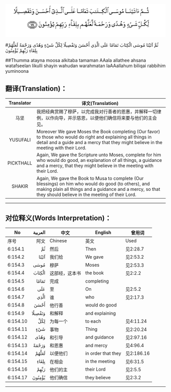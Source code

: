 ![006:154](images/006_154.gif)

#ثُمَّ آتَيْنَا مُوسَى الْكِتَابَ تَمَامًا عَلَى الَّذِي أَحْسَنَ وَتَفْصِيلًا لِكُلِّ شَيْءٍ وَهُدًى وَرَحْمَةً لَعَلَّهُمْ بِلِقَاءِ رَبِّهِمْ يُؤْمِنُونَ

##Thumma atayna moosa alkitaba tamaman AAala allathee ahsana watafseelan likulli shayin wahudan warahmatan laAAallahum biliqai rabbihim yuminoona 

## 翻译(Translation)：

| Translator | 译文(Translation)                                            |
| :--------: | ------------------------------------------------------------ |
|    马坚    | 我把经典赏赐了穆萨，以完成我对行善者的恩惠，并解释一切律例，以作向导，并示慈恩，以便他们确信将来要与他们的主会见。 |
|  YUSUFALI  | Moreover We gave Moses the Book completing (Our favor) to those who would do right and explaining all things in detail and a guide and a mercy that they might believe in the meeting with their Lord. |
| PICKTHALL  | Again, We gave the Scripture unto Moses, complete for him who would do good, an explanation of all things, a guidance and a mercy, that they might believe in the meeting with their Lord. |
|   SHAKIR   | Again, We gave the Book to Musa to complete (Our blessings) on him who would do good (to others), and making plain all things and a guidance and a mercy, so that they should believe in the meeting of their Lord. |

---

## 对位释义(Words Interpretation)：

| No   | العربية | 中文    | English | 曾用词 |
| ---- | ------: | ------- | ------- | ------ |
| 序号 |    阿文 | Chinese | 英文    | Used   |
| 6:154.1  | ثُمَّ      | 然后           | Then               | 见2:28.7   |
| 6:154.2  | آتَيْنَا   | 我们给         | We gave            | 见2:53.2   |
| 6:154.3  | مُوسَى    | 穆萨           | Moses              | 见2:53.3   |
| 6:154.4  | الْكِتَابَ  | 这部经，这本书 | the book           | 见2:2.2    |
| 6:154.5  | تَمَامًا   | 完成           | completing         |            |
| 6:154.6  | عَلَى     | 至             | On                 | 见2:5.2    |
| 6:154.7  | الَّذِي    | 谁             | who                | 见2:17.3   |
| 6:154.8  | أَحْسَنَ    | 他行善         | would do good      |            |
| 6:154.9  | وَتَفْصِيلًا | 和解释         | and explaining     |            |
| 6:154.10 | لِكُلِّ     | 为每一个       | to each            | 见4:11.24  |
| 6:154.11 | شَيْءٍ     | 事物           | Thing              | 见2:20.24  |
| 6:154.12 | وَهُدًى    | 和引导         | and guidance       | 见2:97.16  |
| 6:154.13 | وَرَحْمَةً   | 和恩惠         | and mercy          | 见4:96.4   |
| 6:154.14 | لَعَلَّهُمْ   | 以便他们       | in order that they | 见2:186.16 |
| 6:154.15 | بِلِقَاءِ   | 在相会         | in the meeting     | 见6:31.5   |
| 6:154.16 | رَبِّهِمْ    | 他们的主       | their Lord         | 见2:5.5    |
| 6:154.17 | يُؤْمِنُونَ  | 他们确信       | they believe       | 见2:3.2    |

---
